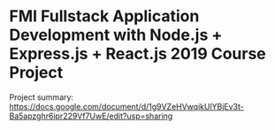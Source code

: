 # FMI Fullstack Application Development with Node.js + Express.js + React.js 2019 Course Project
Project summary:\
https://docs.google.com/document/d/1g9VZeHVwqikUlYBjEv3t-Ba5apzghr6ipr229Vf7UwE/edit?usp=sharing
